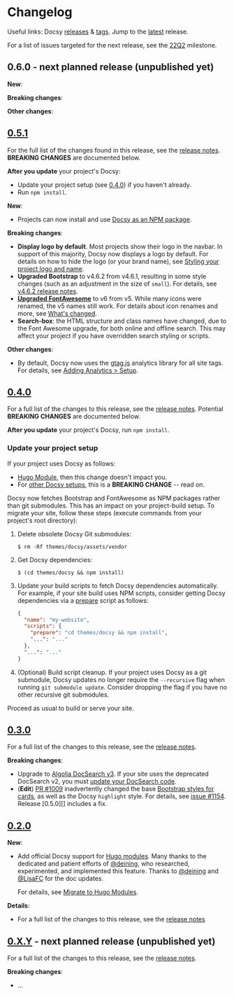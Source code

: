 <!--
  cSpell:ignore deining docsy gtag lookandfeel
-->

# Changelog

Useful links: Docsy [releases][] & [tags][]. Jump to the [latest][] release.

For a list of issues targeted for the next release, see the [22Q2][] milestone.

## 0.6.0 - next planned release (unpublished yet)


**New**:


**Breaking changes**:


**Other changes**:


## [0.5.1][]

For the full list of the changes found in this release, see the [release
notes][0.5.1]. **BREAKING CHANGES** are documented below.

**After you update** your project's Docsy:

- Update your project setup (see [0.4.0][]) if you haven't already.
- Run `npm install`.

**New**:

- Projects can now install and use [Docsy as an NPM package][].

**Breaking changes**:

- **Display logo by default**. Most projects show their logo in the navbar. In
  support of this majority, Docsy now displays a logo by default. For details on
  how to hide the logo (or your brand name), see [Styling your project logo and
  name][].
- **Upgraded Bootstrap** to v4.6.2 from v4.6.1, resulting in some style changes
  (such as an adjustment in the size of `small`). For details, see [v4.6.2
  release notes][].
- **[Upgraded FontAwesome][]** to v6 from v5. While many icons were renamed, the
  v5 names still work. For details about icon renames and more, see [What's
  changed][].
- **Search-box**: the HTML structure and class names have changed, due to the
  Font Awesome upgrade, for both online and offline search. This may affect your
  project if you have overridden search styling or scripts.

**Other changes**:

- By default, Docsy now uses the [gtag.js][] analytics library for all site
  tags. For details, see [Adding Analytics > Setup][].

[Adding Analytics > Setup]: https://www.docsy.dev/docs/adding-content/feedback/#setup
[v4.6.2 release notes]: https://github.com/twbs/bootstrap/releases/tag/v4.6.2
[docsy as an npm package]:
  https://www.docsy.dev/docs/get-started/other-options/#option-3-docsy-as-an-npm-package
[gtag.js]: https://support.google.com/analytics/answer/10220869
[styling your project logo and name]:
  https://www.docsy.dev/docs/adding-content/lookandfeel/#styling-your-project-logo-and-name
[upgraded fontawesome]: https://fontawesome.com/docs/web/setup/upgrade/
[what's changed]: https://fontawesome.com/docs/web/setup/upgrade/whats-changed

## [0.4.0][]

For a full list of the changes to this release, see the [release notes][0.4.0].
Potential **BREAKING CHANGES** are documented below.

**After you update** your project's Docsy, run `npm install`.

### Update your project setup

If your project uses Docsy as follows:

- [Hugo Module][], then this change doesn't impact you.
- For [other Docsy setups][], this is a **BREAKING CHANGE** -- read on.

Docsy now fetches Bootstrap and FontAwesome as NPM packages rather than git
submodules. This has an impact on your project-build setup. To migrate your
site, follow these steps (execute commands from your project's root directory):

  1.  Delete obsolete Docsy Git submodules:
      ```console
      $ rm -Rf themes/docsy/assets/vendor
      ```
  2.  Get Docsy dependencies:
      ```console
      $ (cd themes/docsy && npm install)
      ```
  3.  Update your build scripts to fetch Docsy dependencies automatically. For
      example, if your site build uses NPM scripts, consider getting Docsy
      dependencies via a [prepare][] script as follows:
      ```json
      {
        "name": "my-website",
        "scripts": {
          "prepare": "cd themes/docsy && npm install",
          "...": "..."
        },
        "...": "..."
      }
      ```
  4.  (Optional) Build script cleanup. If your project uses Docsy as a git
      submodule, Docsy updates no longer require the `--recursive` flag when
      running `git submodule update`. Consider dropping the flag if you have no
      other recursive git submodules.

Proceed as usual to build or serve your site.

[hugo module]: https://www.docsy.dev/docs/get-started/docsy-as-module/
[other docsy setups]: https://www.docsy.dev/docs/get-started/other-options/
[prepare]:
  https://docs.npmjs.com/cli/v8/using-npm/scripts#prepare-and-prepublish

## [0.3.0][]

For a full list of the changes to this release, see the [release notes][0.3.0].

**Breaking changes**:

- Upgrade to
  [Algolia DocSearch v3](https://docsearch.algolia.com/docs/DocSearch-v3). If
  your site uses the deprecated DocSearch v2, you must
  [update your DocSearch code](https://docsearch.algolia.com/docs/migrating-from-v2).
- (**Edit**) [PR #1009][] inadvertently changed the base [Bootstrap styles for
  cards][bs4cards], as well as the Docsy `highlight` style. For details, see
  [issue #1154][]. Release [0.5.0][] includes a fix.

[bs4cards]: https://getbootstrap.com/docs/4.1/components/card/
[pr #1009]: https://github.com/google/docsy/pull/1009
[issue #1154]: https://github.com/google/docsy/issues/1154

## [0.2.0][]

**New**:

- Add official Docsy support for [Hugo modules][]. Many thanks to the dedicated
  and patient efforts of [@deining][], who researched, experimented, and
  implemented this feature. Thanks to [@deining][] and [@LisaFC][] for the doc
  updates.

  For details, see
  [Migrate to Hugo Modules](https://www.docsy.dev/docs/updating/convert-site-to-module/).

**Details**:

- For a full list of the changes to this release, see the [release notes][0.2.0]

## [0.X.Y][] - next planned release (unpublished yet)

For a full list of the changes to this release, see the [release notes][0.x.y].

**Breaking changes**:

- ...

[@deining]: https://github.com/deining
[@lisafc]: https://github.com/LisaFC
[0.2.0]: https://github.com/google/docsy/releases/v0.2.0
[0.3.0]: https://github.com/google/docsy/releases/v0.3.0
[0.4.0]: https://github.com/google/docsy/releases/v0.4.0
[0.5.1]: https://github.com/google/docsy/releases/v0.5.1
[0.x.y]: #
[22q2]: https://github.com/google/docsy/milestone/3
[hugo modules]: https://gohugo.io/hugo-modules/
[latest]: https://github.com/google/docsy/releases/latest
[releases]: https://github.com/google/docsy/releases
[tags]: https://github.com/google/docsy/tags
